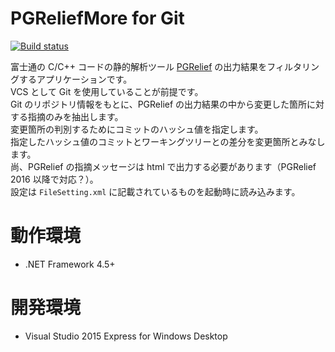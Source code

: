 # PGReliefMore for Git

[![Build status](https://ci.appveyor.com/api/projects/status/jhmgwpxn9af1c4qa?svg=true)](https://ci.appveyor.com/project/kuttsun/pgreliefmoreforgit)



富士通の C/C++ コードの静的解析ツール [PGRelief](http://www.fujitsu.com/jp/group/fst/products/pgr/) の出力結果をフィルタリングするアプリケーションです。  
VCS として Git を使用していることが前提です。  
Git のリポジトリ情報をもとに、PGRelief の出力結果の中から変更した箇所に対する指摘のみを抽出します。  
変更箇所の判別するためにコミットのハッシュ値を指定します。  
指定したハッシュ値のコミットとワーキングツリーとの差分を変更箇所とみなします。  
尚、PGRelief の指摘メッセージは html で出力する必要があります（PGRelief 2016 以降で対応？）。  
設定は `FileSetting.xml` に記載されているものを起動時に読み込みます。

# 動作環境

- .NET Framework 4.5+

# 開発環境

- Visual Studio 2015 Express for Windows Desktop
